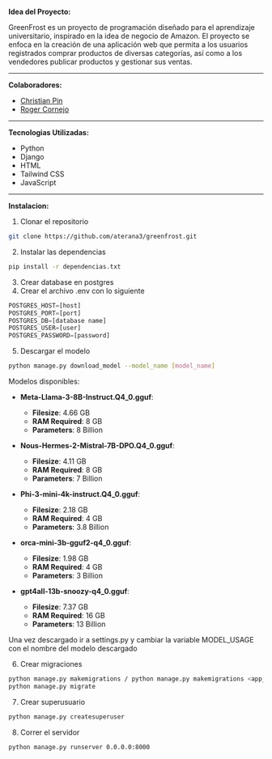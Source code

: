 **Idea del Proyecto:**

GreenFrost es un proyecto de programación diseñado para el aprendizaje universitario, inspirado en la idea de negocio de Amazon. El proyecto se enfoca en la creación de una aplicación web que permita a los usuarios registrados comprar productos de diversas categorías, así como a los vendedores publicar productos y gestionar sus ventas.

---
**Colaboradores:**
- [Christian Pin](https://github.com/Crisblue1324) 
- [Roger Cornejo](https://github.com/Rcornejom06/)
---
**Tecnologias Utilizadas:**
- Python
- Django
- HTML
- Tailwind CSS
- JavaScript
---
**Instalacion:**
1. Clonar el repositorio
```bash
git clone https://github.com/aterana3/greenfrost.git
```
2. Instalar las dependencias
```bash
pip install -r dependencias.txt
```
3. Crear database en postgres
4. Crear el archivo .env con lo siguiente
```python
POSTGRES_HOST=[host]
POSTGRES_PORT=[port]
POSTGRES_DB=[database name]
POSTGRES_USER=[user]
POSTGRES_PASSWORD=[password]
```
5. Descargar el modelo
```bash
python manage.py download_model --model_name [model_name]
```
Modelos disponibles:
- **Meta-Llama-3-8B-Instruct.Q4_0.gguf**:
  - **Filesize**: 4.66 GB
  - **RAM Required**: 8 GB
  - **Parameters**: 8 Billion

- **Nous-Hermes-2-Mistral-7B-DPO.Q4_0.gguf**:
  - **Filesize**: 4.11 GB
  - **RAM Required**: 8 GB
  - **Parameters**: 7 Billion
- **Phi-3-mini-4k-instruct.Q4_0.gguf**:
  - **Filesize**: 2.18 GB
  - **RAM Required**: 4 GB
  - **Parameters**: 3.8 Billion
- **orca-mini-3b-gguf2-q4_0.gguf**:
  - **Filesize**: 1.98 GB
  - **RAM Required**: 4 GB
  - **Parameters**: 3 Billion
- **gpt4all-13b-snoozy-q4_0.gguf**:
  - **Filesize**: 7.37 GB
  - **RAM Required**: 16 GB
  - **Parameters**: 13 Billion

Una vez descargado ir a settings.py y cambiar la variable MODEL_USAGE con el nombre del modelo descargado

6. Crear migraciones
```bash
python manage.py makemigrations / python manage.py makemigrations <app_name>
python manage.py migrate
```
7. Crear superusuario
```bash
python manage.py createsuperuser
```
8. Correr el servidor
```bash
python manage.py runserver 0.0.0.0:8000
```
